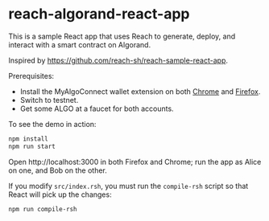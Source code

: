 # reach-algorand-react-app

This is a sample React app that uses Reach to generate, deploy, and interact with a smart contract on Algorand.

Inspired by https://github.com/reach-sh/reach-sample-react-app.

Prerequisites:

* Install the MyAlgoConnect wallet extension on both [Chrome](https://www.google.com/chrome/) and [Firefox](https://www.mozilla.org/en-US/firefox/).
* Switch to testnet.
* Get some ALGO at a faucet for both accounts.

To see the demo in action:

```bash
npm install
npm run start
```

Open http://localhost:3000 in both Firefox and Chrome;
run the app as Alice on one, and Bob on the other.

If you modify `src/index.rsh`, you must run the `compile-rsh` script so that React will pick up the changes:

```bash
npm run compile-rsh
```
